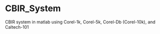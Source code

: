 # CBIR_System
CBIR system in matlab using Corel-1k, Corel-5k, Corel-Db (Corel-10k), and Caltech-101
